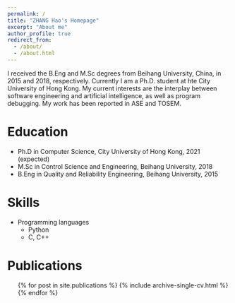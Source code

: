 ```yaml
---
permalink: /
title: "ZHANG Hao's Homepage"
excerpt: "About me"
author_profile: true
redirect_from: 
  - /about/
  - /about.html
---
```


I received the B.Eng and M.Sc degrees from Beihang University, China, in 2015 and 2018, respectively. Currently I am a Ph.D. student at hte City University of Hong Kong. My current interests are the interplay between software engineering and artificial intelligence, as well as program debugging. My work has been reported in ASE and TOSEM.

Education
======
* Ph.D in Computer Science, City University of Hong Kong, 2021 (expected)
* M.Sc in Control Science and Engineering, Beihang University, 2018
* B.Eng in Quality and Reliability Engineering, Beihang University, 2015


Skills
======
* Programming languages
  * Python
  * C, C++


Publications
======
  <ul>{% for post in site.publications %}
    {% include archive-single-cv.html %}
  {% endfor %}</ul>